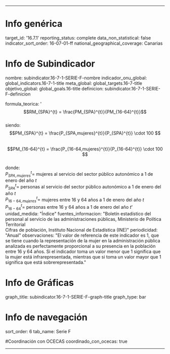 ---

# Info genérica
target_id: '16.7.1'
reporting_status: complete
data_non_statistical: false
indicator_sort_order: 16-07-01-ff
national_geographical_coverage: Canarias

# Info de Subindicador
nombre: subindicator.16-7-1-SERIE-F-nombre
indicador_onu_global: global_indicators.16-7-1-title
meta_global: global_targets.16-7-title
objetivo_global: global_goals.16-title
definicion: subindicator.16-7-1-SERIE-F-definicion

formula_teorica: '$$RM_{SPA}^{t} = \frac{PM_{SPA}^{t}}{PM_{16-64}^{t}}$$ <br>
siendo: <br>
$$PM_{SPA}^{t} = \frac{P_{SPA,mujeres}^{t}}{P_{SPA}^{t}} \cdot 100 $$<br>
$$PM_{16-64}^{t} = \frac{P_{16-64,mujeres}^{t}}{P_{16-64}^{t}} \cdot 100 $$<br>
donde: <br>
$P_{SPA,mujeres}^{t} =$ mujeres al servicio del sector público autonómico a 1 de enero del año $t$<br>
$P_{SPA}^{t} =$ personas al servicio del sector público autonómico a 1 de enero del año $t$<br>
$P_{16-64,mujeres}^{t} =$ mujeres entre 16 y 64 años a 1 de enero del año $t$<br>
$P_{16-64}^{t} =$ personas entre 16 y 64 años a 1 de enero del año $t$'
unidad_medida: "Índice"
fuentes_informacion: "Boletín estadístico del personal al servicio de las administraciones públicas, Ministerio de Política Territorial <br>
Cifras de población, Instituto Nacional de Estadística (INE)"
periodicidad: "Anual"
observaciones: "El valor de referencia de este indicador es 1, que se tiene cuando la representación de la mujer en la administración pública analizada es perfectamente proporcional a su presencia en la población entre 16 y 64 años. Si el indicador toma un valor menor que 1 significa que la mujer está infrarepresentada, mientras que si toma un valor mayor que 1 significa que está sobrerepresentada."

# Info de Gráficas
graph_title: subindicator.16-7-1-SERIE-F-graph-title
graph_type: bar

# Info de navegación
sort_order: 6
tab_name: Serie F

#Coordinación con OCECAS
coordinado_con_ocecas: true

---